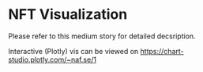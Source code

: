 # NFT Visualization

Please refer to this medium story for detailed decsription. 

Interactive (Plotly) vis can be viewed on https://chart-studio.plotly.com/~naf.se/1
